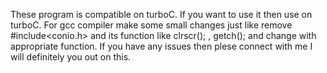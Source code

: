 These program is compatible on turboC.
If you want to use it then use on turboC.
For gcc compiler make some small changes just like remove #include<conio.h> and its function like clrscr(); , getch(); and change with appropriate function.
If you have any issues then plese connect with me I will definitely you out on this.
